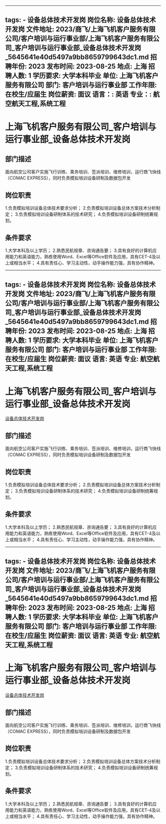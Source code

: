 
---
tags:
    - 设备总体技术开发岗
岗位名称: 设备总体技术开发岗
文件地址: 2023/商飞/上海飞机客户服务有限公司/客户培训与运行事业部/上海飞机客户服务有限公司_客户培训与运行事业部_设备总体技术开发岗_5645641e40d5497a9bb8659799643dc1.md
招聘年份: 2023
发布时间: 2023-08-25
地点: 上海
招聘人数: 1
学历要求: 大学本科毕业
单位: 上海飞机客户服务有限公司
部门: 客户培训与运行事业部
工作年限: 在校生/应届生
岗位薪资: 面议
语言：: 英语
专业：: 航空航天工程,系统工程
---

# 上海飞机客户服务有限公司_客户培训与运行事业部_设备总体技术开发岗

## 部门描述

面向航空公司客户实施飞行训练、乘务培训、签派培训、维修培训，运行商飞快线（COMAC EXPRESS），同时负责模拟培训设备研制及数据包开发

## 岗位职责

1.负责模拟培训设备总体技术要求分析；
 2.负责模拟培训设备总体方案技术分析制定；
 3.负责模拟培训设备研制体系的技术研究；
 4.负责模拟培训设备研制统筹规划。

 ## 条件要求

1.大学本科及以上学历；
 2.熟悉民航规章、咨询通告要；
 3.具有良好的计算机应用能力和英语能力，熟练使用Word、Excel等Office软件及应用，具有CET-4及以上或相当水平；
 4.具有责任心、学习主动性，动手操作能力强，具有协作精神。

---
tags:
    - 设备总体技术开发岗
岗位名称: 设备总体技术开发岗
文件地址: 2023/商飞/上海飞机客户服务有限公司/客户培训与运行事业部/上海飞机客户服务有限公司_客户培训与运行事业部_设备总体技术开发岗_5645641e40d5497a9bb8659799643dc1.md
招聘年份: 2023
发布时间: 2023-08-25
地点: 上海
招聘人数: 1
学历要求: 大学本科毕业
单位: 上海飞机客户服务有限公司
部门: 客户培训与运行事业部
工作年限: 在校生/应届生
岗位薪资: 面议
语言: 英语
专业: 航空航天工程,系统工程
---

# 上海飞机客户服务有限公司_客户培训与运行事业部_设备总体技术开发岗

[设备总体技术开发岗](http://zhaopin.comac.cc/zp/ct/out/position/positionDetail?planid=5645641e40d5497a9bb8659799643dc1)

## 部门描述

面向航空公司客户实施飞行训练、乘务培训、签派培训、维修培训，运行商飞快线（COMAC EXPRESS），同时负责模拟培训设备研制及数据包开发

## 岗位职责

1.负责模拟培训设备总体技术要求分析；
 2.负责模拟培训设备总体方案技术分析制定；
 3.负责模拟培训设备研制体系的技术研究；
 4.负责模拟培训设备研制统筹规划。

 ## 条件要求

1.大学本科及以上学历；
 2.熟悉民航规章、咨询通告要；
 3.具有良好的计算机应用能力和英语能力，熟练使用Word、Excel等Office软件及应用，具有CET-4及以上或相当水平；
 4.具有责任心、学习主动性，动手操作能力强，具有协作精神。

---
tags:
    - 设备总体技术开发岗
岗位名称: 设备总体技术开发岗
文件地址: 2023/商飞/上海飞机客户服务有限公司/客户培训与运行事业部/上海飞机客户服务有限公司_客户培训与运行事业部_设备总体技术开发岗_5645641e40d5497a9bb8659799643dc1.md
招聘年份: 2023
发布时间: 2023-08-25
地点: 上海
招聘人数: 1
学历要求: 大学本科毕业
单位: 上海飞机客户服务有限公司
部门: 客户培训与运行事业部
工作年限: 在校生/应届生
岗位薪资: 面议
语言: 英语
专业: 航空航天工程,系统工程
---

# 上海飞机客户服务有限公司_客户培训与运行事业部_设备总体技术开发岗

[设备总体技术开发岗](http://zhaopin.comac.cc/zp/ct/out/position/positionDetail?planid=5645641e40d5497a9bb8659799643dc1)


## 部门描述

面向航空公司客户实施飞行训练、乘务培训、签派培训、维修培训，运行商飞快线（COMAC EXPRESS），同时负责模拟培训设备研制及数据包开发

## 岗位职责

1.负责模拟培训设备总体技术要求分析；
 2.负责模拟培训设备总体方案技术分析制定；
 3.负责模拟培训设备研制体系的技术研究；
 4.负责模拟培训设备研制统筹规划。

 ## 条件要求

1.大学本科及以上学历；
 2.熟悉民航规章、咨询通告要；
 3.具有良好的计算机应用能力和英语能力，熟练使用Word、Excel等Office软件及应用，具有CET-4及以上或相当水平；
 4.具有责任心、学习主动性，动手操作能力强，具有协作精神。
